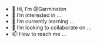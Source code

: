 - 👋 Hi, I’m @Garminston
- 👀 I’m interested in ...
- 🌱 I’m currently learning ...
- 💞️ I’m looking to collaborate on ...
- 📫 How to reach me ...

<!---
Garminston/Garminston is a ✨ special ✨ repository because its `README.md` (this file) appears on your GitHub profile.
You can click the Preview link to take a look at your changes. XD
--->
